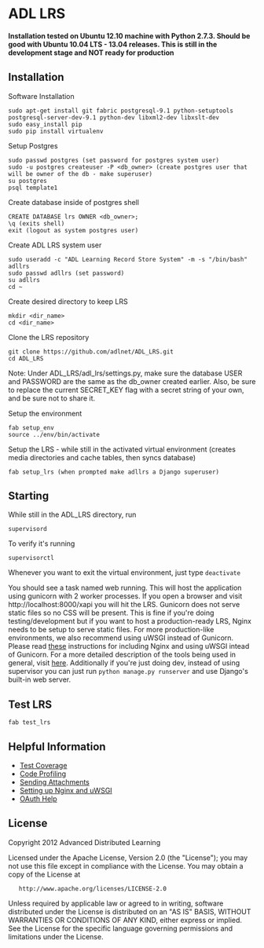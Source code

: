# ADL LRS 

#### Installation tested on Ubuntu 12.10 machine with Python 2.7.3. Should be good with Ubuntu 10.04 LTS - 13.04 releases. This is still in the development stage and NOT ready for production

## Installation

Software Installation

    sudo apt-get install git fabric postgresql-9.1 python-setuptools postgresql-server-dev-9.1 python-dev libxml2-dev libxslt-dev
    sudo easy_install pip
    sudo pip install virtualenv

Setup Postgres

    sudo passwd postgres (set password for postgres system user)
    sudo -u postgres createuser -P <db_owner> (create postgres user that will be owner of the db - make superuser)
    su postgres
    psql template1
    
Create database inside of postgres shell

    CREATE DATABASE lrs OWNER <db_owner>;
    \q (exits shell)
    exit (logout as system postgres user)
    
Create ADL LRS system user

    sudo useradd -c "ADL Learning Record Store System" -m -s "/bin/bash" adllrs
    sudo passwd adllrs (set password)
    su adllrs
    cd ~
    
Create desired directory to keep LRS

    mkdir <dir_name>
    cd <dir_name>
    
Clone the LRS repository

    git clone https://github.com/adlnet/ADL_LRS.git
    cd ADL_LRS
    
Note: Under ADL_LRS/adl_lrs/settings.py, make sure the database USER and PASSWORD are the same as the db_owner created
earlier. Also, be sure to replace the current SECRET_KEY flag with a secret string of your own, and be sure not to share it.

Setup the environment

    fab setup_env
    source ../env/bin/activate
    
Setup the LRS - while still in the activated virtual environment (creates media directories and cache tables, then syncs database)

    fab setup_lrs (when prompted make adllrs a Django superuser)

## Starting
While still in the ADL_LRS directory, run

    supervisord

To verify it's running

    supervisorctl


Whenever you want to exit the virtual environment, just type `deactivate`

You should see a task named web running. This will host the application using gunicorn with 2 worker processes.
If you open a browser and visit http://localhost:8000/xapi you will hit the LRS. Gunicorn does not serve static files
so no CSS will be present. This is fine if you're doing testing/development but if you want to host a production-ready
LRS, Nginx needs to be setup to serve static files. For more production-like environments, we also recommend using uWSGI instead of Gunicorn. Please read [these](https://github.com/adlnet/ADL_LRS/wiki/Using-Nginx-for-Production) instructions for including
Nginx and using uWSGI intead of Gunicorn. For a more detailed description of the tools being used in general, visit [here](https://github.com/adlnet/ADL_LRS/wiki/Putting-the-Pieces-Together). Additionally if you're just doing dev, instead of using supervisor you can just run `python manage.py runserver` and use Django's built-in web server.

## Test LRS
    
    fab test_lrs

## Helpful Information
    
* [Test Coverage](https://github.com/adlnet/ADL_LRS/wiki/Code-Coverage)
* [Code Profiling](https://github.com/adlnet/ADL_LRS/wiki/Code-Profiling-with-cProfile)
* [Sending Attachments](https://github.com/adlnet/ADL_LRS/wiki/Sending-Statements-with-Attachments)
* [Setting up Nginx and uWSGI](https://github.com/adlnet/ADL_LRS/wiki/Using-Nginx-for-Production)
* [OAuth Help](https://github.com/adlnet/ADL_LRS/wiki/Using-OAuth)

## License
   Copyright 2012 Advanced Distributed Learning

   Licensed under the Apache License, Version 2.0 (the "License");
   you may not use this file except in compliance with the License.
   You may obtain a copy of the License at

       http://www.apache.org/licenses/LICENSE-2.0

   Unless required by applicable law or agreed to in writing, software
   distributed under the License is distributed on an "AS IS" BASIS,
   WITHOUT WARRANTIES OR CONDITIONS OF ANY KIND, either express or implied.
   See the License for the specific language governing permissions and
   limitations under the License.
